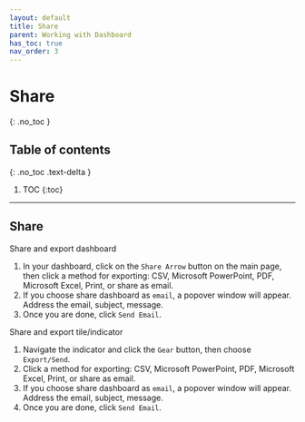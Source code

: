 ```yaml
---
layout: default
title: Share
parent: Working with Dashboard
has_toc: true
nav_order: 3
---
```


# Share
{: .no_toc }

## Table of contents
{: .no_toc .text-delta }

1. TOC
{:toc}

---

## Share
Share and export dashboard
1. In your dashboard, click on the `Share Arrow` button on the main page, then click a method for exporting: CSV, Microsoft PowerPoint, PDF, Microsoft Excel, Print, or share as email.
2. If you choose share dashboard as `email`, a popover window will appear. Address the email, subject, message.
3. Once you are done, click `Send Email`.

Share and export tile/indicator
1. Navigate the indicator and click the `Gear` button, then choose `Export/Send`.
2. Click a method for exporting: CSV, Microsoft PowerPoint, PDF, Microsoft Excel, Print, or share as email.
3. If you choose share dashboard as `email`, a popover window will appear. Address the email, subject, message.
4. Once you are done, click `Send Email`.
